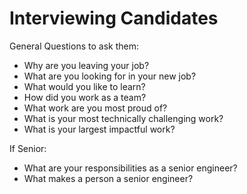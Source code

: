 # Interviewing Candidates

General Questions to ask them:

* Why are you leaving your job?
* What are you looking for in your new job?
* What would you like to learn?
* How did you work as a team?
* What work are you most proud of?
* What is your most technically challenging work?
* What is your largest impactful work?

If Senior:

* What are your responsibilities as a senior engineer?
* What makes a person a senior engineer?

